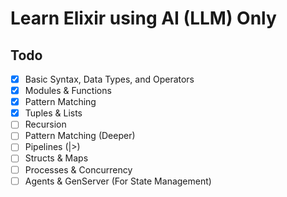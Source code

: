 # Learn Elixir using AI (LLM) Only

## Todo

- [x] Basic Syntax, Data Types, and Operators  
- [x] Modules & Functions  
- [x] Pattern Matching  
- [x] Tuples & Lists  
- [ ] Recursion  
- [ ] Pattern Matching (Deeper)  
- [ ] Pipelines (|>)  
- [ ] Structs & Maps  
- [ ] Processes & Concurrency  
- [ ] Agents & GenServer (For State Management)  
